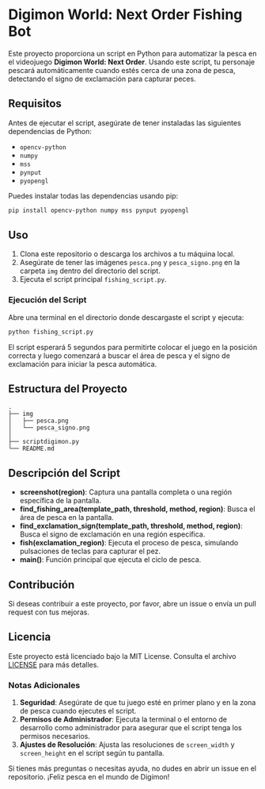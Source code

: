 
# Digimon World: Next Order Fishing Bot

Este proyecto proporciona un script en Python para automatizar la pesca en el videojuego **Digimon World: Next Order**. Usando este script, tu personaje pescará automáticamente cuando estés cerca de una zona de pesca, detectando el signo de exclamación para capturar peces.

## Requisitos

Antes de ejecutar el script, asegúrate de tener instaladas las siguientes dependencias de Python:

- `opencv-python`
- `numpy`
- `mss`
- `pynput`
- `pyopengl`

Puedes instalar todas las dependencias usando pip:

```sh
pip install opencv-python numpy mss pynput pyopengl
```

## Uso

1. Clona este repositorio o descarga los archivos a tu máquina local.
2. Asegúrate de tener las imágenes `pesca.png` y `pesca_signo.png` en la carpeta `img` dentro del directorio del script.
3. Ejecuta el script principal `fishing_script.py`.

### Ejecución del Script

Abre una terminal en el directorio donde descargaste el script y ejecuta:

```sh
python fishing_script.py
```

El script esperará 5 segundos para permitirte colocar el juego en la posición correcta y luego comenzará a buscar el área de pesca y el signo de exclamación para iniciar la pesca automática.

## Estructura del Proyecto

```
.
├── img
│   ├── pesca.png
│   └── pesca_signo.png
│       
├── scriptdigimon.py
└── README.md
```

## Descripción del Script

- **screenshot(region)**: Captura una pantalla completa o una región específica de la pantalla.
- **find_fishing_area(template_path, threshold, method, region)**: Busca el área de pesca en la pantalla.
- **find_exclamation_sign(template_path, threshold, method, region)**: Busca el signo de exclamación en una región específica.
- **fish(exclamation_region)**: Ejecuta el proceso de pesca, simulando pulsaciones de teclas para capturar el pez.
- **main()**: Función principal que ejecuta el ciclo de pesca.

## Contribución

Si deseas contribuir a este proyecto, por favor, abre un issue o envía un pull request con tus mejoras.

## Licencia

Este proyecto está licenciado bajo la MIT License. Consulta el archivo [LICENSE](LICENSE) para más detalles.

### Notas Adicionales

1. **Seguridad**: Asegúrate de que tu juego esté en primer plano y en la zona de pesca cuando ejecutes el script.
2. **Permisos de Administrador**: Ejecuta la terminal o el entorno de desarrollo como administrador para asegurar que el script tenga los permisos necesarios.
3. **Ajustes de Resolución**: Ajusta las resoluciones de `screen_width` y `screen_height` en el script según tu pantalla.

Si tienes más preguntas o necesitas ayuda, no dudes en abrir un issue en el repositorio. ¡Feliz pesca en el mundo de Digimon!
